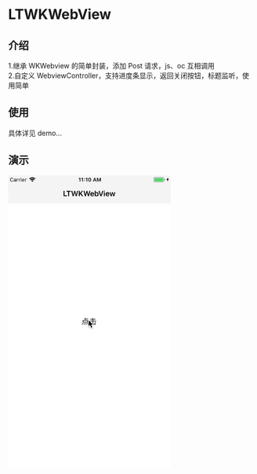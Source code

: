 # LTWKWebView

## 介绍
1.继承 WKWebview 的简单封装，添加 Post 请求，js、oc 互相调用  
2.自定义 WebviewController，支持进度条显示，返回关闭按钮，标题监听，使用简单

## 使用
具体详见 demo...

## 演示
![](https://raw.githubusercontent.com/yichahucha/LTWKWebView/master/2018-05-03%2011_11_49.gif)

